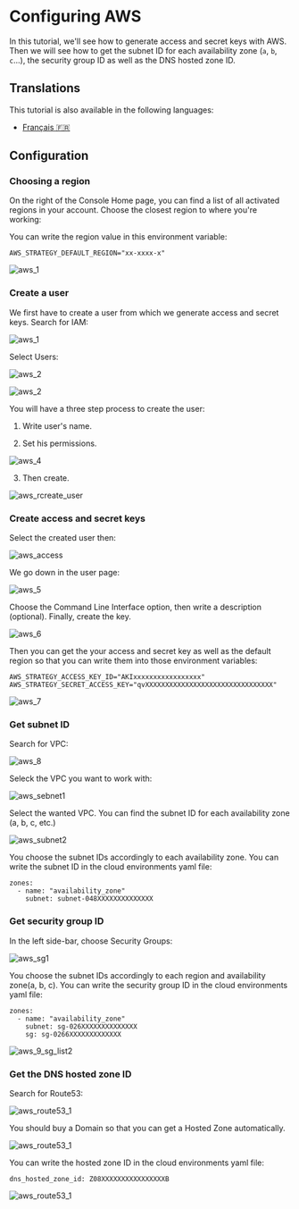 # Configuring AWS

In this tutorial, we'll see how to generate access and secret keys with AWS. Then we will see how to get the subnet ID for each availability zone (`a`, `b`, `c`...), the security group ID as well as the DNS hosted zone ID.

## Translations

This tutorial is also available in the following languages:
* [Français 🇫🇷](../../../translations/fr/tutorials/selfhosted/configuration/aws.md)

## Configuration

### Choosing a region

On the right of the Console Home page, you can find a list of all activated regions in your account. Choose the closest region to where you're working:

You can write the region value in this environment variable:

```shell
AWS_STRATEGY_DEFAULT_REGION="xx-xxxx-x"
```

![aws_1](../../../img/aws_regions5.png)

### Create a user

We first have to create a user from which we generate access and secret keys. Search for IAM:

![aws_1](../../../img/aws_1.png)

Select Users: 

![aws_2](../../../img/aws_users.png)

![aws_2](../../../img/aws_adduser.png)

You will have a three step process to create the user:

1. Write user's name.

2. Set his permissions.

![aws_4](../../../img/aws_4.png)

3. Then create.

![aws_rcreate_user](../../../img/aws_rcreate_user.png)

### Create access and secret keys

Select the created user then:

![aws_access](../../../img/aws_access.png)

We go down in the user page:

![aws_5](../../../img/aws_5.png)

Choose the Command Line Interface option, then write a description (optional). Finally, create the key.

![aws_6](../../../img/aws_6.png)

Then you can get the your access and secret key as well as the default region so that you can write them into those environment variables:

```shell
AWS_STRATEGY_ACCESS_KEY_ID="AKIxxxxxxxxxxxxxxxxx"
AWS_STRATEGY_SECRET_ACCESS_KEY="qvXXXXXXXXXXXXXXXXXXXXXXXXXXXXXXXX"
```

![aws_7](../../../img/aws_7.png)

### Get subnet ID

Search for VPC:

![aws_8](../../../img/aws_8_vpc.png)

Seleck the VPC you want to work with:

![aws_sebnet1](../../../img/aws_subnets.png)

Select the wanted VPC. You can find the subnet ID for each availability zone (a, b, c, etc.)

![aws_subnet2](../../../img/aws_vpc_hierarchy.png)

You choose the subnet IDs accordingly to each availability zone. You can write the subnet ID in the cloud environments yaml file: 

```shell
zones:
  - name: "availability_zone"
    subnet: subnet-048XXXXXXXXXXXXXX
```

### Get security group ID

In the left side-bar, choose Security Groups: 

![aws_sg1](../../../img/aws_sg1.png)

You choose the subnet IDs accordingly to each region and availability zone(a, b, c). You can write the security group ID in the cloud environments yaml file: 

```shell
zones:
  - name: "availability_zone"
    subnet: sg-026XXXXXXXXXXXXXX
    sg: sg-0266XXXXXXXXXXXXX
```

![aws_9_sg_list2](../../../img/aws_9_sg_list2.png)

### Get the DNS hosted zone ID

Search for Route53:

![aws_route53_1](../../../img/aws_route53_1.png)

You should buy a Domain so that you can get a Hosted Zone automatically.

![aws_route53_1](../../../img/aws_route53_2.png)

You can write the hosted zone ID in the cloud environments yaml file:

```shell
dns_hosted_zone_id: Z08XXXXXXXXXXXXXXXXB
```

![aws_route53_1](../../../img/aws_route53_3.png)
